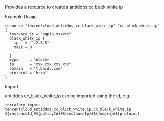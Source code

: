 Provides a resource to create a antiddos cc black white ip

Example Usage

```hcl
resource "tencentcloud_antiddos_cc_black_white_ip" "cc_black_white_ip" {
  instance_id = "bgpip-xxxxxx"
  black_white_ip {
    ip   = "1.2.3.5"
    mask = 0

  }
  type     = "black"
  ip       = "xxx.xxx.xxx.xxx"
  domain   = "t.baidu.com"
  protocol = "http"
}
```

Import

antiddos cc_black_white_ip can be imported using the id, e.g.

```
terraform import tencentcloud_antiddos_cc_black_white_ip.cc_black_white_ip ${instanceId}#${policyId}#${instanceIp}#${domain}#${protocol}
```